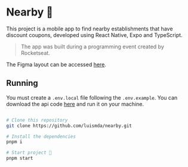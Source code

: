 # Nearby 📌

This project is a mobile app to find nearby establishments that have discount coupons, developed using React Native, Expo and TypeScript.

> The app was built during a programming event created by Rocketseat.

The Figma layout can be accessed [here](https://www.figma.com/community/file/1448070647757721748/nlw-pocket-mobile-nearby).

## Running

You must create a `.env.local` file following the `.env.example`. You can download the api code [here](https://drive.google.com/file/d/1c3SMHhItHM_NdMaj0zUeUwaXLiY_Xd64/view?usp=sharing) and run it on your machine.

```sh

# Clone this repository
git clone https://github.com/luismda/nearby.git

# Install the dependencies
pnpm i

# Start project 🚀
pnpm start

```